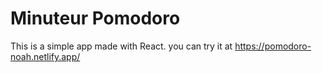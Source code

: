 # Minuteur Pomodoro
This is a simple app made with React.
you can try it at  https://pomodoro-noah.netlify.app/